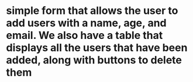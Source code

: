 # simple form that allows the user to add users with a name, age, and email. We also have a table that displays all the users that have been added, along with buttons to delete them
